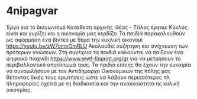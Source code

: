  # 4nipagvar
Έργο για το διαγωνισμό
Κατάθεση  αρχικής ιδέας - Τίτλος έργου:  Κύκλος είναι και γυρίζει και η οικονομία μας κερδίζει 
Τα παιδιά παρακολουθούν ως αφόρμηση ένα βίντεο με θέμα την κυκλική οικονομί https://youtu.be/zW7omoOmRLU Ακολουθεί συζήτηση και ανίχνευση των πρότερων γνώσεων. Στη συνέχεια  τα  παιδιά καλούνται να παίξουν ένα ψηφιακό παιχνίδι https://www.wwf-finprint.org/gr για να μετρήσουν το περιβαλλοντικό αποτύπωμά τους. Τα παιδιά επίσης θα έχουν την ευκαιρία να συνομιλήσουν με τον Αντιδήμαρχο Οικονομικών της πόλης μας θέτοντας δικές τους ερωτήσεις ώστε να λάβουν περισσότερες πλ πληροφορίες σχετιά με τη διαδικασία και την αναγκαιότητα ης κυλική  οικονμίας.    
